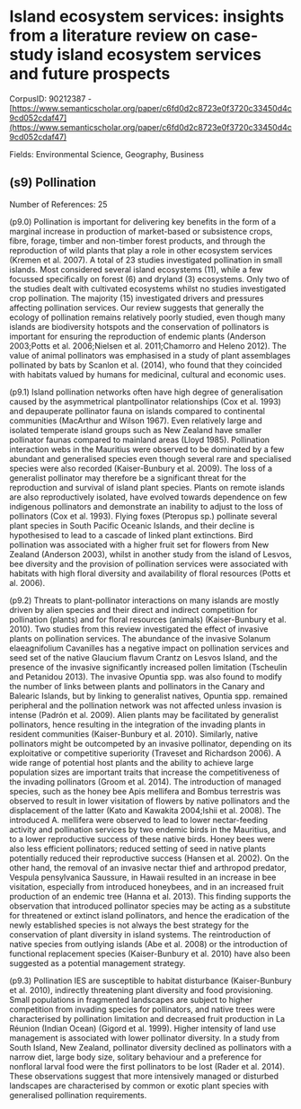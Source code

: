 # Island ecosystem services: insights from a literature review on case-study island ecosystem services and future prospects

CorpusID: 90212387 - [https://www.semanticscholar.org/paper/c6fd0d2c8723e0f3720c33450d4c9cd052cdaf47](https://www.semanticscholar.org/paper/c6fd0d2c8723e0f3720c33450d4c9cd052cdaf47)

Fields: Environmental Science, Geography, Business

## (s9) Pollination
Number of References: 25

(p9.0) Pollination is important for delivering key benefits in the form of a marginal increase in production of market-based or subsistence crops, fibre, forage, timber and non-timber forest products, and through the reproduction of wild plants that play a role in other ecosystem services (Kremen et al. 2007). A total of 23 studies investigated pollination in small islands. Most considered several island ecosystems (11), while a few focussed specifically on forest (6) and dryland (3) ecosystems. Only two of the studies dealt with cultivated ecosystems whilst no studies investigated crop pollination. The majority (15) investigated drivers and pressures affecting pollination services. Our review suggests that generally the ecology of pollination remains relatively poorly studied, even though many islands are biodiversity hotspots and the conservation of pollinators is important for ensuring the reproduction of endemic plants (Anderson 2003;Potts et al. 2006;Nielsen et al. 2011;Chamorro and Heleno 2012). The value of animal pollinators was emphasised in a study of plant assemblages pollinated by bats by Scanlon et al. (2014), who found that they coincided with habitats valued by humans for medicinal, cultural and economic uses.

(p9.1) Island pollination networks often have high degree of generalisation caused by the asymmetrical plantpollinator relationships (Cox et al. 1993) and depauperate pollinator fauna on islands compared to continental communities (MacArthur and Wilson 1967). Even relatively large and isolated temperate island groups such as New Zealand have smaller pollinator faunas compared to mainland areas (Lloyd 1985). Pollination interaction webs in the Mauritius were observed to be dominated by a few abundant and generalised species even though several rare and specialised species were also recorded (Kaiser-Bunbury et al. 2009). The loss of a generalist pollinator may therefore be a significant threat for the reproduction and survival of island plant species. Plants on remote islands are also reproductively isolated, have evolved towards dependence on few indigenous pollinators and demonstrate an inability to adjust to the loss of pollinators (Cox et al. 1993). Flying foxes (Pteropus sp.) pollinate several plant species in South Pacific Oceanic Islands, and their decline is hypothesised to lead to a cascade of linked plant extinctions. Bird pollination was associated with a higher fruit set for flowers from New Zealand (Anderson 2003), whilst in another study from the island of Lesvos, bee diversity and the provision of pollination services were associated with habitats with high floral diversity and availability of floral resources (Potts et al. 2006).

(p9.2) Threats to plant-pollinator interactions on many islands are mostly driven by alien species and their direct and indirect competition for pollination (plants) and for floral resources (animals) (Kaiser-Bunbury et al. 2010). Two studies from this review investigated the effect of invasive plants on pollination services. The abundance of the invasive Solanum elaeagnifolium Cavanilles has a negative impact on pollination services and seed set of the native Glaucium flavum Crantz on Lesvos Island, and the presence of the invasive significantly increased pollen limitation (Tscheulin and Petanidou 2013). The invasive Opuntia spp. was also found to modify the number of links between plants and pollinators in the Canary and Balearic Islands, but by linking to generalist natives, Opuntia spp. remained peripheral and the pollination network was not affected unless invasion is intense (Padrón et al. 2009). Alien plants may be facilitated by generalist pollinators, hence resulting in the integration of the invading plants in resident communities (Kaiser-Bunbury et al. 2010). Similarly, native pollinators might be outcompeted by an invasive pollinator, depending on its exploitative or competitive superiority (Traveset and Richardson 2006). A wide range of potential host plants and the ability to achieve large population sizes are important traits that increase the competitiveness of the invading pollinators (Groom et al. 2014). The introduction of managed species, such as the honey bee Apis mellifera and Bombus terrestris was observed to result in lower visitation of flowers by native pollinators and the displacement of the latter (Kato and Kawakita 2004;Ishii et al. 2008). The introduced A. mellifera were observed to lead to lower nectar-feeding activity and pollination services by two endemic birds in the Mauritius, and to a lower reproductive success of these native birds. Honey bees were also less efficient pollinators; reduced setting of seed in native plants potentially reduced their reproductive success (Hansen et al. 2002). On the other hand, the removal of an invasive nectar thief and arthropod predator, Vespula pensylvanica Saussure, in Hawaii resulted in an increase in bee visitation, especially from introduced honeybees, and in an increased fruit production of an endemic tree (Hanna et al. 2013). This finding supports the observation that introduced pollinator species may be acting as a substitute for threatened or extinct island pollinators, and hence the eradication of the newly established species is not always the best strategy for the conservation of plant diversity in island systems. The reintroduction of native species from outlying islands (Abe et al. 2008) or the introduction of functional replacement species (Kaiser-Bunbury et al. 2010) have also been suggested as a potential management strategy.

(p9.3) Pollination IES are susceptible to habitat disturbance (Kaiser-Bunbury et al. 2010), indirectly threatening plant diversity and food provisioning. Small populations in fragmented landscapes are subject to higher competition from invading species for pollinators, and native trees were characterised by pollination limitation and decreased fruit production in La Réunion (Indian Ocean) (Gigord et al. 1999). Higher intensity of land use management is associated with lower pollinator diversity. In a study from South Island, New Zealand, pollinator diversity declined as pollinators with a narrow diet, large body size, solitary behaviour and a preference for nonfloral larval food were the first pollinators to be lost (Rader et al. 2014). These observations suggest that more intensively managed or disturbed landscapes are characterised by common or exotic plant species with generalised pollination requirements.

